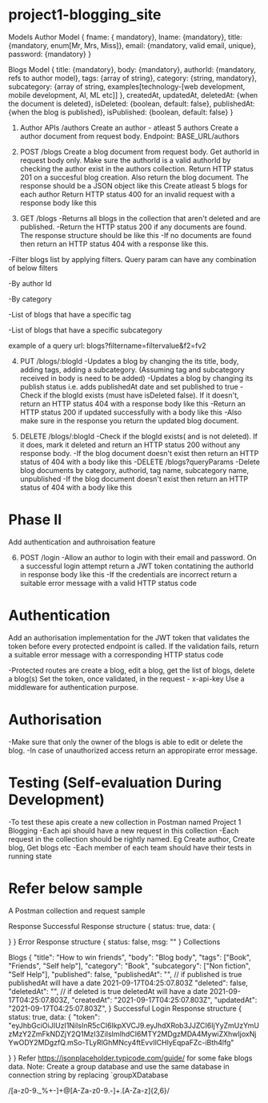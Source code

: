 # project1-blogging_site
Models
Author Model
{
  fname: { mandatory}, lname: {mandatory}, 
  title: {mandatory, enum[Mr, Mrs, Miss]}, 
  email: {mandatory, valid email, unique}, 
  password: {mandatory} 
  }

Blogs Model
{ 
title: {mandatory}, 
body: {mandatory}, 
authorId: {mandatory, refs to author model}, 
tags: {array of string}, 
category: {string, mandatory}, 
subcategory: {array of string, examples[technology-[web development, mobile development, AI, ML etc]] }, createdAt, 
updatedAt, 
deletedAt: {when the document is deleted}, 
isDeleted: {boolean, default: false}, 
publishedAt: {when the blog is published}, 
isPublished: {boolean, default: false}
}


1. Author APIs /authors
Create an author - atleast 5 authors
Create a author document from request body. Endpoint: BASE_URL/authors

2. POST /blogs
Create a blog document from request body. Get authorId in request body only.
Make sure the authorId is a valid authorId by checking the author exist in the authors collection.
Return HTTP status 201 on a succesful blog creation. Also return the blog document. The response should be a JSON object like this
Create atleast 5 blogs for each author
Return HTTP status 400 for an invalid request with a response body like this


3. GET /blogs
-Returns all blogs in the collection that aren't deleted and are published.
-Return the HTTP status 200 if any documents are found. The response structure should be like this
-If no documents are found then return an HTTP status 404 with a response like this.

-Filter blogs list by applying filters. Query param can have any combination of below filters

-By author Id

-By category

-List of blogs that have a specific tag

-List of blogs that have a specific subcategory 

example of a query url: blogs?filtername=filtervalue&f2=fv2





4. PUT /blogs/:blogId
-Updates a blog by changing the its title, body, adding tags, adding a subcategory. (Assuming tag and subcategory received in body is need to be added)
-Updates a blog by changing its publish status i.e. adds publishedAt date and set published to true
-Check if the blogId exists (must have isDeleted false). If it doesn't, return an HTTP status 404 with a response body like this
-Return an HTTP status 200 if updated successfully with a body like this
-Also make sure in the response you return the updated blog document.


5. DELETE /blogs/:blogId
-Check if the blogId exists( and is not deleted). If it does, mark it deleted and return an HTTP status 200 without any response body.
-If the blog document doesn't exist then return an HTTP status of 404 with a body like this
-DELETE /blogs?queryParams
-Delete blog documents by category, authorid, tag name, subcategory name, unpublished
-If the blog document doesn't exist then return an HTTP status of 404 with a body like this





# Phase II
Add authentication and authroisation feature

6. POST /login
-Allow an author to login with their email and password. On a successful login attempt return a JWT token contatining the authorId in response body like this
-If the credentials are incorrect return a suitable error message with a valid HTTP status code

# Authentication
Add an authorisation implementation for the JWT token that validates the token before every protected endpoint is called. If the validation fails, return a suitable error message with a corresponding HTTP status code

-Protected routes are create a blog, edit a blog, get the list of blogs, delete a blog(s)
Set the token, once validated, in the request - x-api-key
Use a middleware for authentication purpose.

# Authorisation
-Make sure that only the owner of the blogs is able to edit or delete the blog.
-In case of unauthorized access return an appropirate error message.


# Testing (Self-evaluation During Development)
-To test these apis create a new collection in Postman named Project 1 Blogging
-Each api should have a new request in this collection
-Each request in the collection should be rightly named. Eg Create author, Create blog, Get blogs etc
-Each member of each team should have their tests in running state




# Refer below sample

A Postman collection and request sample

Response
Successful Response structure
{
  status: true,
  data: {

  }
}
Error Response structure
{
  status: false,
  msg: ""
}
Collections

Blogs
{
  "title": "How to win friends",
  "body": "Blog body",
  "tags": ["Book", "Friends", "Self help"],
  "category": "Book",
  "subcategory": ["Non fiction", "Self Help"],
  "published": false,
  "publishedAt": "", // if published is true publishedAt will have a date 2021-09-17T04:25:07.803Z
  "deleted": false,
  "deletedAt": "", // if deleted is true deletedAt will have a date 2021-09-17T04:25:07.803Z,
  "createdAt": "2021-09-17T04:25:07.803Z",
  "updatedAt": "2021-09-17T04:25:07.803Z",
}
Successful Login Response structure
{
  status: true,
  data: {
   "token": "eyJhbGciOiJIUzI1NiIsInR5cCI6IkpXVCJ9.eyJhdXRob3JJZCI6IjYyZmUzYmUzMzY2ZmFkNDZjY2Q1MzI3ZiIsImlhdCI6MTY2MDgzMDA4MywiZXhwIjoxNjYwODY2MDgzfQ.mSo-TLyRlGhMNcy4ftEvvIlCHlyEqpaFZc-iBth4lfg"

  }
}
Refer https://jsonplaceholder.typicode.com/guide/ for some fake blogs data.
Note: Create a group database and use the same database in connection string by replacing `groupXDatabase










/[a-z0-9._%+-]+@[A-Za-z0-9.-]+\.[A-Za-z]{2,6}/
